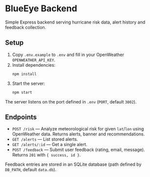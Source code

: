 # BlueEye Backend

Simple Express backend serving hurricane risk data, alert history and feedback collection.

## Setup

1. Copy `.env.example` to `.env` and fill in your OpenWeather `OPENWEATHER_API_KEY`.
2. Install dependencies:
   ```bash
   npm install
   ```
3. Start the server:
   ```bash
   npm start
   ```

The server listens on the port defined in `.env` (`PORT`, default `3002`).

## Endpoints

- `POST /risk` — Analyze meteorological risk for given `lat`/`lon` using OpenWeather data. Returns alerts, banner and recommendations.
- `GET /alerts` — List stored alerts.
- `GET /alerts/:id` — Get a single alert.
- `POST /feedback` — Submit user feedback (rating, email, message). Returns `201` with `{ success, id }`.

Feedback entries are stored in an SQLite database (path defined by `DB_PATH`, default `data.db`).

